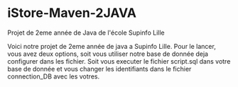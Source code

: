 # iStore-Maven-2JAVA
Projet de 2eme année de Java de l'école Supinfo Lille

Voici notre projet de 2eme année de java a Supinfo Lille. Pour le lancer, vous avez deux options, soit vous utiliser notre base de donnée deja configurer dans les fichier. Soit vous executer le fichier script.sql dans votre base de donnée et vous changer les identifiants dans le fichier connection_DB avec les votres.
